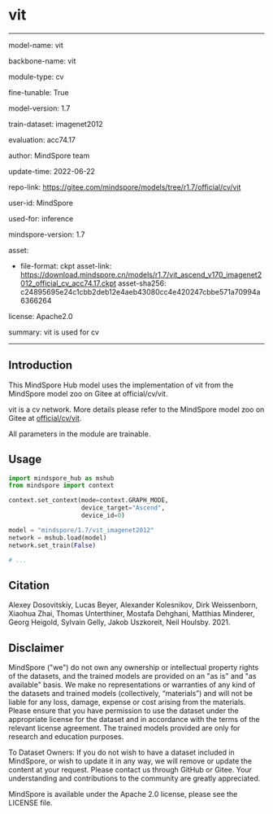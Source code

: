 # vit

---

model-name: vit

backbone-name: vit

module-type: cv

fine-tunable: True

model-version: 1.7

train-dataset: imagenet2012

evaluation: acc74.17

author: MindSpore team

update-time: 2022-06-22

repo-link: <https://gitee.com/mindspore/models/tree/r1.7/official/cv/vit>

user-id: MindSpore

used-for: inference

mindspore-version: 1.7

asset:

-
    file-format: ckpt
    asset-link: <https://download.mindspore.cn/models/r1.7/vit_ascend_v170_imagenet2012_official_cv_acc74.17.ckpt>
    asset-sha256: c24895695e24c1cbb2deb12e4aeb43080cc4e420247cbbe571a70994a6366264

license: Apache2.0

summary: vit is used for cv

---

## Introduction

This MindSpore Hub model uses the implementation of vit from the MindSpore model zoo on Gitee at official/cv/vit.

vit is a cv network. More details please refer to the MindSpore model zoo on Gitee at [official/cv/vit](https://gitee.com/mindspore/models/blob/r1.7/official/cv/vit/README.md).

All parameters in the module are trainable.

## Usage

```python
import mindspore_hub as mshub
from mindspore import context

context.set_context(mode=context.GRAPH_MODE,
                    device_target="Ascend",
                    device_id=0)

model = "mindspore/1.7/vit_imagenet2012"
network = mshub.load(model)
network.set_train(False)

# ...
```

## Citation

Alexey Dosovitskiy, Lucas Beyer, Alexander Kolesnikov, Dirk Weissenborn, Xiaohua Zhai, Thomas Unterthiner, Mostafa Dehghani, Matthias Minderer, Georg Heigold, Sylvain Gelly, Jakob Uszkoreit, Neil Houlsby. 2021.

## Disclaimer

MindSpore ("we") do not own any ownership or intellectual property rights of the datasets, and the trained models are provided on an "as is" and "as available" basis. We make no representations or warranties of any kind of the datasets and trained models (collectively, “materials”) and will not be liable for any loss, damage, expense or cost arising from the materials. Please ensure that you have permission to use the dataset under the appropriate license for the dataset and in accordance with the terms of the relevant license agreement. The trained models provided are only for research and education purposes.

To Dataset Owners: If you do not wish to have a dataset included in MindSpore, or wish to update it in any way, we will remove or update the content at your request. Please contact us through GitHub or Gitee. Your understanding and contributions to the community are greatly appreciated.

MindSpore is available under the Apache 2.0 license, please see the LICENSE file.
